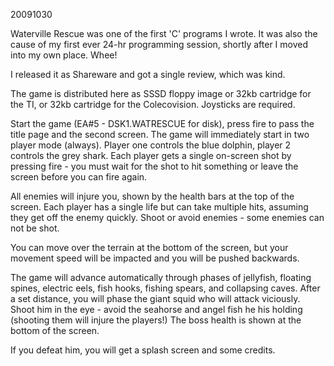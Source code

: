 20091030

Waterville Rescue was one of the first 'C' programs I wrote. It was also the cause of my first ever 24-hr programming session, shortly after I moved into my own place. Whee!

I released it as Shareware and got a single review, which was kind.

The game is distributed here as SSSD floppy image or 32kb cartridge for the TI, or 32kb cartridge for the Colecovision. Joysticks are required.

Start the game (EA#5 - DSK1.WATRESCUE for disk), press fire to pass the title page and the second screen. The game will immediately start in two player mode (always). Player one controls the blue dolphin, player 2 controls the grey shark. Each player gets a single on-screen shot by pressing fire - you must wait for the shot to hit something or leave the screen before you can fire again.

All enemies will injure you, shown by the health bars at the top of the screen. Each player has a single life but can take multiple hits, assuming they get off the enemy quickly. Shoot or avoid enemies - some enemies can not be shot.

You can move over the terrain at the bottom of the screen, but your movement speed will be impacted and you will be pushed backwards.

The game will advance automatically through phases of jellyfish, floating spines, electric eels, fish hooks, fishing spears, and collapsing caves. After a set distance, you will phase the giant squid who will attack viciously. Shoot him in the eye - avoid the seahorse and angel fish he his holding (shooting them will injure the players!) The boss health is shown at the bottom of the screen.

If you defeat him, you will get a splash screen and some credits.
